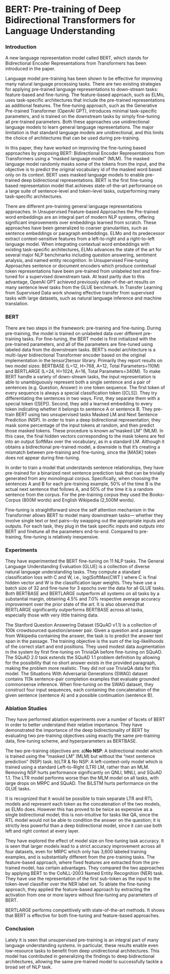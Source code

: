 # BERT: Pre-training of Deep Bidirectional Transformers for Language Understanding

 

### Introduction

A new language representation model called BERT, which stands for Bidirectional Encoder Representations from Transformers has been introduced in the paper.

Language model pre-training has been shown to be effective for improving many natural language processing tasks. There are two existing strategies for applying pre-trained language representations to down-stream tasks: feature-based and fine-tuning. The feature-based approach, such as ELMo, uses task-specific architectures that include the pre-trained representations as additional features. The fine-tuning approach, such as the Generative Pre-trained Transformer (OpenAI GPT), introduces minimal task-specific parameters, and is trained on the downstream tasks by simply fine-tuning all pre-trained parameters. Both these approaches use unidirectional language models to learn general language representations. The major limitation is that standard language models are unidirectional, and this limits the choice of architectures that can be used during pre-training.

 In this paper, they have worked on improving the fine-tuning based approaches by proposing BERT: Bidirectional Encoder Representations from Transformers using a “masked language model” (MLM). The masked language model randomly masks some of the tokens from the input, and the objective is to predict the original vocabulary id of the masked word based only on its context. BERT uses masked language models to enable pre-trained deep bidirectional representations. BERT is the first fine-tuning based representation model that achieves state-of-the-art performance on a large suite of sentence-level and token-level tasks, outperforming many task-specific architectures.

 There are different pre-training general language representations approaches. In Unsupervised Feature-based Approaches the Pre-trained word embeddings are an integral part of modern NLP systems, offering significant improvements over embeddings learned from scratch. These approaches have been generalized to coarser granularities, such as sentence embeddings or paragraph embeddings. ELMo and its predecessor extract context-sensitive features from a left-to-right and a right-to-left language model. When integrating contextual word embeddings with existing task-specific architectures, ELMo advances the state of the art for several major NLP benchmarks including question answering, sentiment analysis, and named entity recognition. In Unsupervised Fine-tuning Approaches sentence or document encoders which produce contextual token representations have been pre-trained from unlabeled text and fine-tuned for a supervised downstream task. At least partly due to this advantage, OpenAI GPT achieved previously state-of-the-art results on many sentence level tasks from the GLUE benchmark. In Transfer Learning from Supervised Data work showing effective transfer from supervised tasks with large datasets, such as natural language inference and machine translation.

### BERT

There are two steps in the framework: pre-training and fine-tuning. During pre-training, the model is trained on unlabeled data over different pre-training tasks. For fine-tuning, the BERT model is first initialized with the pre-trained parameters, and all of the parameters are fine-tuned using labeled data from the downstream tasks. BERT’s model architecture is a multi-layer bidirectional Transformer encoder based on the original implementation in the tensor2tensor library. Primarily they report results on two model sizes: BERTBASE (L=12, H=768, A=12, Total Parameters=110M) and BERTLARGE (L=24, H=1024, A=16, Total Parameters=340M). To make BERT handle a variety of down-stream tasks, the input representation is able to unambiguously represent both a single sentence and a pair of sentences (e.g. Question, Answer) in one token sequence. The first token of every sequence is always a special classification token ([CLS]). They try differentiating the sentences in two ways. First, they separate them with a special token ([SEP]). Second, they add a learned embedding to every token indicating whether it belongs to sentence A or sentence B. They pre-train BERT using two unsupervised tasks Masked LM and Next Sentence Prediction (NSP). In order to train a deep bidirectional representation, they mask some percentage of the input tokens at random, and then predict those masked tokens. These procedure is known as“masked LM” (MLM). In this case, the final hidden vectors corresponding to the mask tokens are fed into an output SoftMax over the vocabulary, as in a standard LM. Although it obtains a bidirectional pre-trained model, a downside is that it’s creating a mismatch between pre-training and fine-tuning, since the [MASK] token does not appear during fine-tuning. 

 In order to train a model that understands sentence relationships, they have pre-trained for a binarized next sentence prediction task that can be trivially generated from any monolingual corpus. Specifically, when choosing the sentences A and B for each pre-training example, 50% of the time B is the actual next sentence that follows A, and 50% of the time it is a random sentence from the corpus. For the pre-training corpus they used the Books-Corpus (800M words) and English Wikipedia (2,500M words). 

 Fine-tuning is straightforward since the self attention mechanism in the Transformer allows BERT to model many downstream tasks— whether they involve single text or text pairs—by swapping out the appropriate inputs and outputs. For each task, they plug in the task specific inputs and outputs into BERT and finetune all the parameters end-to-end. Compared to pre-training, fine-tuning is relatively inexpensive.  

### Experiments

They have experimented the BERT fine-tuning on 11 NLP tasks. The General Language Understanding Evaluation (GLUE) is a collection of diverse natural language understanding tasks. They compute a standard classification loss with C and W, i.e., log(SoftMax(CWT ) where C is final hidden vector and W is the classification layer weights. They have use a batch size of 32 and fine-tune for 3 epochs over the data for all GLUE tasks. Both BERTBASE and BERTLARGE outperform all systems on all tasks by a substantial margin, obtaining 4.5% and 7.0% respective average accuracy improvement over the prior state of the art. It is also observed that BERTLARGE significantly outperforms BERTBASE across all tasks, especially those with very little training data. 

 The Stanford Question Answering Dataset (SQuAD v1.1) is a collection of 100k crowdsourced question/answer pair. Given a question and a passage from Wikipedia containing the answer, the task is to predict the answer text span in the passage. The training objective is the sum of the log-likelihoods of the correct start and end positions. They used modest data augmentation in the system by first fine-tuning on TriviaQA before fine-tuning on SQuAD. The SQuAD 2.0 task extends the SQuAD 1.1 problem definition by allowing for the possibility that no short answer exists in the provided paragraph, making the problem more realistic. They did not use TriviaQA data for this model. The Situations With Adversarial Generations (SWAG) dataset contains 113k sentence-pair completion examples that evaluate grounded commonsense inference. When fine-tuning on the SWAG dataset, they construct four input sequences, each containing the concatenation of the given sentence (sentence A) and a possible continuation (sentence B).

###  Ablation Studies

They have performed ablation experiments over a number of facets of BERT in order to better understand their relative importance. They have demonstrated the importance of the deep bidirectionality of BERT by evaluating two pre-training objectives using exactly the same pre-training data, fine-tuning scheme, and hyperparameters as BERTBASE.

The two pre-training objectives are: a)**No NSP**: A bidirectional model which is trained using the “masked LM” (MLM) but without the “next sentence prediction” (NSP) task. b)LTR & No NSP: A left-context-only model which is trained using a standard Left-to-Right (LTR) LM, rather than an MLM. Removing NSP hurts performance significantly on QNLI, MNLI, and SQuAD 1.1. The LTR model performs worse than the MLM model on all tasks, with large drops on MRPC and SQuAD. The BiLSTM hurts performance on the GLUE tasks. 

It is recognized that it would be possible to train separate LTR and RTL models and represent each token as the concatenation of the two models, as ELMo does. However this has proved to be twice as expensive as a single bidirectional model; this is non-intuitive for tasks like QA, since the RTL model would not be able to condition the answer on the question; it is strictly less powerful than a deep bidirectional model, since it can use both left and right context at every layer.

 They have explored the effect of model size on fine-tuning task accuracy. It is seen that larger models lead to a strict accuracy improvement across all four datasets, even for MRPC which only has 3,600 labeled training examples, and is substantially different from the pre-training tasks. The feature-based approach, where fixed features are extracted from the pre-trained model, has certain advantages. They compared the two approaches by applying BERT to the CoNLL-2003 Named Entity Recognition (NER) task. They have use the representation of the first sub-token as the input to the token-level classifier over the NER label set. To ablate the fine-tuning approach, they applied the feature-based approach by extracting the activation from one or more layers without fine-tuning any parameters of BERT.

BERTLARGE performs competitively with state-of-the-art methods. It shows that BERT is effective for both fine-tuning and feature-based approaches.

###  Conclusion

Lately it is seen that unsupervised pre-training is an integral part of many language understanding systems. In particular, these results enable even low-resource tasks to benefit from deep unidirectional architectures. This model has contributed in generalizing the findings to deep bidirectional architectures, allowing the same pre-trained model to successfully tackle a broad set of NLP task.


